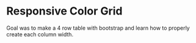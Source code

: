 Responsive Color Grid
========================

Goal was to make a 4 row table with bootstrap and learn how to properly create each column width.

